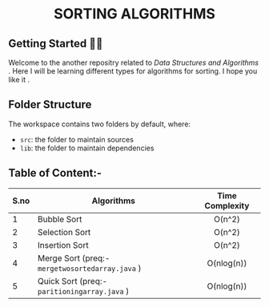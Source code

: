 
<h1 align = "center"> SORTING ALGORITHMS </h1>

## Getting Started 👋👋

Welcome to the another repositry related to *Data Structures and Algorithms* . Here I will be learning different types for algorithms for sorting. I hope you like it .

## Folder Structure

The workspace contains two folders by default, where:

- `src`: the folder to maintain sources
- `lib`: the folder to maintain dependencies

## Table of Content:-
| S.no | Algorithms | Time Complexity |
| :--- | ---------- | :-------------: |
| 1 | Bubble Sort | O(n^2) |
| 2 | Selection Sort | O(n^2) |
| 3 | Insertion Sort | O(n^2) |
| 4 | Merge Sort (preq:- `mergetwosortedarray.java` ) | O(nlog(n)) |
| 5 | Quick Sort (preq:- `paritioningarray.java` ) | O(nlog(n)) |




